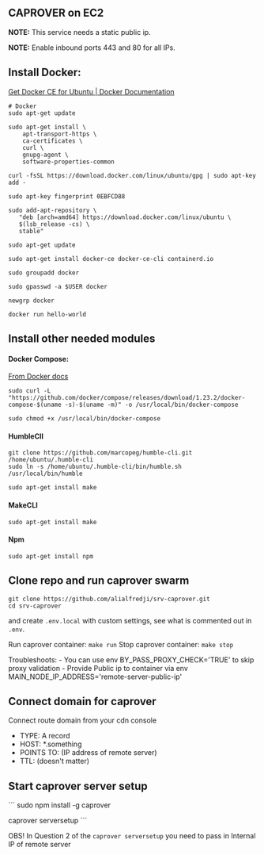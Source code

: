 
## CAPROVER on EC2

**NOTE:** This service needs a static public ip.

**NOTE:** Enable inbound ports 443 and 80 for all IPs.

## Install Docker:
[Get Docker CE for Ubuntu | Docker Documentation](https://docs.docker.com/install/linux/docker-ce/ubuntu/)

```
# Docker
sudo apt-get update

sudo apt-get install \
    apt-transport-https \
    ca-certificates \
    curl \
    gnupg-agent \
    software-properties-common

curl -fsSL https://download.docker.com/linux/ubuntu/gpg | sudo apt-key add -

sudo apt-key fingerprint 0EBFCD88

sudo add-apt-repository \
   "deb [arch=amd64] https://download.docker.com/linux/ubuntu \
   $(lsb_release -cs) \
   stable"
   
sudo apt-get update

sudo apt-get install docker-ce docker-ce-cli containerd.io

sudo groupadd docker

sudo gpasswd -a $USER docker

newgrp docker

docker run hello-world
```

## Install other needed modules

#### Docker Compose:

[From Docker docs](https://docs.docker.com/compose/install/)

```
sudo curl -L "https://github.com/docker/compose/releases/download/1.23.2/docker-compose-$(uname -s)-$(uname -m)" -o /usr/local/bin/docker-compose

sudo chmod +x /usr/local/bin/docker-compose
```

#### HumbleClI

```
git clone https://github.com/marcopeg/humble-cli.git /home/ubuntu/.humble-cli
sudo ln -s /home/ubuntu/.humble-cli/bin/humble.sh /usr/local/bin/humble

sudo apt-get install make

```

#### MakeCLI

```
sudo apt-get install make
```

#### Npm

```
sudo apt-get install npm
```

## Clone repo and run caprover swarm

```
git clone https://github.com/alialfredji/srv-caprover.git
cd srv-caprover
```

and create `.env.local` with custom settings, see what is commented out in `.env`.

Run caprover container: `make run`
Stop caprover container: `make stop`


Troubleshoots:
    - You can use env BY_PASS_PROXY_CHECK='TRUE' to skip proxy validation
    - Provide Public ip to container via env MAIN_NODE_IP_ADDRESS='remote-server-public-ip'

## Connect domain for caprover

Connect route domain from your cdn console

- TYPE: A record
- HOST: *.something
- POINTS TO: (IP address of remote server)
- TTL: (doesn't matter)

## Start caprover server setup

´´´
sudo npm install -g caprover

caprover serversetup
´´´

OBS! In Question 2 of the `caprover serversetup` you need to pass in Internal IP of remote server
